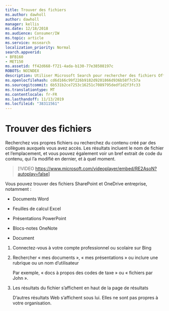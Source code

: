```yaml
---
title: Trouver des fichiers
ms.author: dawholl
author: dawholl
manager: kellis
ms.date: 12/18/2018
ms.audience: Consumer/IW
ms.topic: article
ms.service: mssearch
localization_priority: Normal
search.appverid:
- BFB160
- MET150
ms.assetid: ff42d668-f721-4ada-b130-77e38508197c
ROBOTS: NOINDEX
description: Utiliser Microsoft Search pour rechercher des fichiers Office et des fichiers PDF, ainsi que les informations que vous verrez
ms.openlocfilehash: cd6d166c99f226b9182d9201866d936b58f7c57a
ms.sourcegitcommit: 6b531b2ce7253c16251c7089795dedf1d2f3fc33
ms.translationtype: MT
ms.contentlocale: fr-FR
ms.lasthandoff: 11/13/2019
ms.locfileid: "38311561"
---
```

# <a name="find-files"></a>Trouver des fichiers

Recherchez vos propres fichiers ou recherchez du contenu créé par des collègues auxquels vous avez accès. Les résultats incluent le nom de fichier et l’emplacement, et vous pouvez également voir un bref extrait de code du contenu, qui l’a modifié en dernier, et à quel moment.
  
> [!VIDEO https://www.microsoft.com/videoplayer/embed/RE2AsoN?autoplay=false]
  
Vous pouvez trouver des fichiers SharePoint et OneDrive entreprise, notamment :
  
- Documents Word
    
- Feuilles de calcul Excel
    
- Présentations PowerPoint
    
- Blocs-notes OneNote
    
- Document
    
1. Connectez-vous à votre compte professionnel ou scolaire sur Bing
    
2. Rechercher « mes documents », « mes présentations » ou inclure une rubrique ou un nom d’utilisateur
    
    Par exemple, « docs à propos des codes de taxe » ou « fichiers par John ».
    
3. Les résultats du fichier s’affichent en haut de la page de résultats
    
    D’autres résultats Web s’affichent sous lui. Elles ne sont pas propres à votre organisation.



